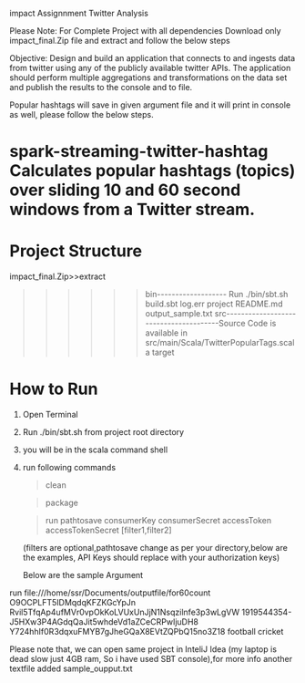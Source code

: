 impact Assignnment Twitter Analysis


Please Note: For Complete Project with all dependencies Download  only impact_final.Zip file and extract
and follow the below steps




Objective:
Design and build an application that connects to and ingests data from twitter using any of the publicly available twitter APIs. The application should perform multiple aggregations and transformations on the data set and publish the results to the console and to file.

Popular hashtags will save in given argument file and it will print in console as well, please follow the below steps. 




spark-streaming-twitter-hashtag Calculates popular hashtags (topics) over sliding 10 and 60 second windows from a Twitter  stream.
=====================================================================================================================================


Project Structure
==================
impact_final.Zip>>extract

>>>>>>  bin------------------- Run ./bin/sbt.sh
	build.sbt
	log.err
	project
	README.md 
	output_sample.txt
	src---------------------------------------Source Code is available in src/main/Scala/TwitterPopularTags.scala 
	target


How to Run
==========

1. Open Terminal

2. Run ./bin/sbt.sh from project root directory

3. you will be in the scala command shell

4. run following commands
    > clean

    > package
    
    > run pathtosave consumerKey consumerSecret accessToken accessTokenSecret [filter1,filter2] 
	
	
	(filters are optional,pathtosave change as per your directory,below are the examples, API Keys should replace with your authorization keys)
	
	Below are the sample Argument 

run file:///home/ssr/Documents/outputfile/for60count O9OCPLFT5IDMqdqKFZKGcYpJn Rvil5TfqAp4ufMVr0vpOkKoLVUxUnJjN1Nsqzilnfe3p3wLgVW 1919544354-J5HXw3P4AGdqQaJit5whdeVd1aZCeCRPwIjuDH8 Y724hhIf0R3dqxuFMYB7gJheGQaX8EVtZQPbQ15no3Z18 football cricket


Please note that, we can open same project in InteliJ Idea (my laptop is dead slow just 4GB ram, So i have used SBT console),for more info another textfile added sample_oupput.txt
